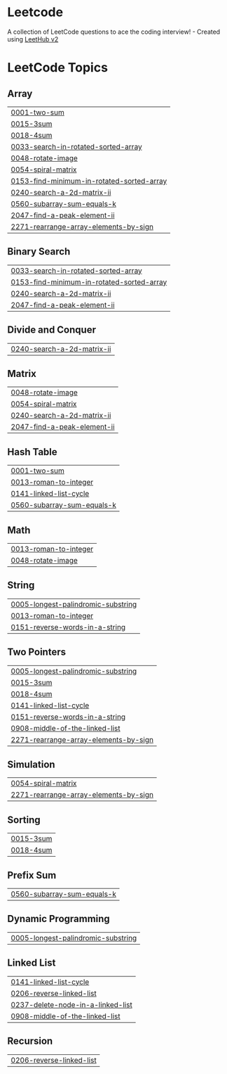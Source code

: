 # Leetcode
A collection of LeetCode questions to ace the coding interview! - Created using [LeetHub v2](https://github.com/arunbhardwaj/LeetHub-2.0)

<!---LeetCode Topics Start-->
# LeetCode Topics
## Array
|  |
| ------- |
| [0001-two-sum](https://github.com/Veereshdoddamani/Leetcode/tree/master/0001-two-sum) |
| [0015-3sum](https://github.com/Veereshdoddamani/Leetcode/tree/master/0015-3sum) |
| [0018-4sum](https://github.com/Veereshdoddamani/Leetcode/tree/master/0018-4sum) |
| [0033-search-in-rotated-sorted-array](https://github.com/Veereshdoddamani/Leetcode/tree/master/0033-search-in-rotated-sorted-array) |
| [0048-rotate-image](https://github.com/Veereshdoddamani/Leetcode/tree/master/0048-rotate-image) |
| [0054-spiral-matrix](https://github.com/Veereshdoddamani/Leetcode/tree/master/0054-spiral-matrix) |
| [0153-find-minimum-in-rotated-sorted-array](https://github.com/Veereshdoddamani/Leetcode/tree/master/0153-find-minimum-in-rotated-sorted-array) |
| [0240-search-a-2d-matrix-ii](https://github.com/Veereshdoddamani/Leetcode/tree/master/0240-search-a-2d-matrix-ii) |
| [0560-subarray-sum-equals-k](https://github.com/Veereshdoddamani/Leetcode/tree/master/0560-subarray-sum-equals-k) |
| [2047-find-a-peak-element-ii](https://github.com/Veereshdoddamani/Leetcode/tree/master/2047-find-a-peak-element-ii) |
| [2271-rearrange-array-elements-by-sign](https://github.com/Veereshdoddamani/Leetcode/tree/master/2271-rearrange-array-elements-by-sign) |
## Binary Search
|  |
| ------- |
| [0033-search-in-rotated-sorted-array](https://github.com/Veereshdoddamani/Leetcode/tree/master/0033-search-in-rotated-sorted-array) |
| [0153-find-minimum-in-rotated-sorted-array](https://github.com/Veereshdoddamani/Leetcode/tree/master/0153-find-minimum-in-rotated-sorted-array) |
| [0240-search-a-2d-matrix-ii](https://github.com/Veereshdoddamani/Leetcode/tree/master/0240-search-a-2d-matrix-ii) |
| [2047-find-a-peak-element-ii](https://github.com/Veereshdoddamani/Leetcode/tree/master/2047-find-a-peak-element-ii) |
## Divide and Conquer
|  |
| ------- |
| [0240-search-a-2d-matrix-ii](https://github.com/Veereshdoddamani/Leetcode/tree/master/0240-search-a-2d-matrix-ii) |
## Matrix
|  |
| ------- |
| [0048-rotate-image](https://github.com/Veereshdoddamani/Leetcode/tree/master/0048-rotate-image) |
| [0054-spiral-matrix](https://github.com/Veereshdoddamani/Leetcode/tree/master/0054-spiral-matrix) |
| [0240-search-a-2d-matrix-ii](https://github.com/Veereshdoddamani/Leetcode/tree/master/0240-search-a-2d-matrix-ii) |
| [2047-find-a-peak-element-ii](https://github.com/Veereshdoddamani/Leetcode/tree/master/2047-find-a-peak-element-ii) |
## Hash Table
|  |
| ------- |
| [0001-two-sum](https://github.com/Veereshdoddamani/Leetcode/tree/master/0001-two-sum) |
| [0013-roman-to-integer](https://github.com/Veereshdoddamani/Leetcode/tree/master/0013-roman-to-integer) |
| [0141-linked-list-cycle](https://github.com/Veereshdoddamani/Leetcode/tree/master/0141-linked-list-cycle) |
| [0560-subarray-sum-equals-k](https://github.com/Veereshdoddamani/Leetcode/tree/master/0560-subarray-sum-equals-k) |
## Math
|  |
| ------- |
| [0013-roman-to-integer](https://github.com/Veereshdoddamani/Leetcode/tree/master/0013-roman-to-integer) |
| [0048-rotate-image](https://github.com/Veereshdoddamani/Leetcode/tree/master/0048-rotate-image) |
## String
|  |
| ------- |
| [0005-longest-palindromic-substring](https://github.com/Veereshdoddamani/Leetcode/tree/master/0005-longest-palindromic-substring) |
| [0013-roman-to-integer](https://github.com/Veereshdoddamani/Leetcode/tree/master/0013-roman-to-integer) |
| [0151-reverse-words-in-a-string](https://github.com/Veereshdoddamani/Leetcode/tree/master/0151-reverse-words-in-a-string) |
## Two Pointers
|  |
| ------- |
| [0005-longest-palindromic-substring](https://github.com/Veereshdoddamani/Leetcode/tree/master/0005-longest-palindromic-substring) |
| [0015-3sum](https://github.com/Veereshdoddamani/Leetcode/tree/master/0015-3sum) |
| [0018-4sum](https://github.com/Veereshdoddamani/Leetcode/tree/master/0018-4sum) |
| [0141-linked-list-cycle](https://github.com/Veereshdoddamani/Leetcode/tree/master/0141-linked-list-cycle) |
| [0151-reverse-words-in-a-string](https://github.com/Veereshdoddamani/Leetcode/tree/master/0151-reverse-words-in-a-string) |
| [0908-middle-of-the-linked-list](https://github.com/Veereshdoddamani/Leetcode/tree/master/0908-middle-of-the-linked-list) |
| [2271-rearrange-array-elements-by-sign](https://github.com/Veereshdoddamani/Leetcode/tree/master/2271-rearrange-array-elements-by-sign) |
## Simulation
|  |
| ------- |
| [0054-spiral-matrix](https://github.com/Veereshdoddamani/Leetcode/tree/master/0054-spiral-matrix) |
| [2271-rearrange-array-elements-by-sign](https://github.com/Veereshdoddamani/Leetcode/tree/master/2271-rearrange-array-elements-by-sign) |
## Sorting
|  |
| ------- |
| [0015-3sum](https://github.com/Veereshdoddamani/Leetcode/tree/master/0015-3sum) |
| [0018-4sum](https://github.com/Veereshdoddamani/Leetcode/tree/master/0018-4sum) |
## Prefix Sum
|  |
| ------- |
| [0560-subarray-sum-equals-k](https://github.com/Veereshdoddamani/Leetcode/tree/master/0560-subarray-sum-equals-k) |
## Dynamic Programming
|  |
| ------- |
| [0005-longest-palindromic-substring](https://github.com/Veereshdoddamani/Leetcode/tree/master/0005-longest-palindromic-substring) |
## Linked List
|  |
| ------- |
| [0141-linked-list-cycle](https://github.com/Veereshdoddamani/Leetcode/tree/master/0141-linked-list-cycle) |
| [0206-reverse-linked-list](https://github.com/Veereshdoddamani/Leetcode/tree/master/0206-reverse-linked-list) |
| [0237-delete-node-in-a-linked-list](https://github.com/Veereshdoddamani/Leetcode/tree/master/0237-delete-node-in-a-linked-list) |
| [0908-middle-of-the-linked-list](https://github.com/Veereshdoddamani/Leetcode/tree/master/0908-middle-of-the-linked-list) |
## Recursion
|  |
| ------- |
| [0206-reverse-linked-list](https://github.com/Veereshdoddamani/Leetcode/tree/master/0206-reverse-linked-list) |
<!---LeetCode Topics End-->